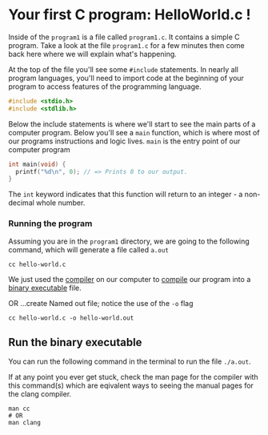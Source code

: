 # Your first C program: HelloWorld.c !


Inside of the `program1` is a file called `program1.c`. It contains a simple C program.
Take a look at the file `program1.c` for a few minutes then come back here where we will
explain what's happening.

At the top of the file you'll see some `#include` statements. In nearly all program languages,
you'll need to import code at the beginning of your program to access features of the programming language.

```c
#include <stdio.h> 
#include <stdlib.h>
```

Below the include statements is where we'll start to see the main parts of a computer program.
Below you'll see a `main` function, which is where most of our programs instructions and logic lives.
`main` is the entry point of our computer program


```c
int main(void) {
  printf("%d\n", 0); // => Prints 0 to our output.
}
```

The `int` keyword indicates that this function will return to an integer - a non-decimal whole number.
<!-- TODO INSERT IMAGE OF THE ANATOMY OF A PROGRAM of a declaration-->



### Running the program
Assuming you are in the `program1` directory, we are going to the following command, which will generate a file called `a.out`

```
cc hello-world.c
```
We just used the [compiler]() on our computer to [compile]() our program into a
[binary executable]() file.



OR ...create Named out file; notice the use of the `-o` flag

```
cc hello-world.c -o hello-world.out
```

## Run the binary executable
You can run the following command in the terminal to run the file `./a.out`.


If at any point you ever get stuck, check the man page for the compiler with this command(s)
which are eqivalent ways to seeing the manual pages for the clang compiler.

```
man cc
# OR
man clang
```

